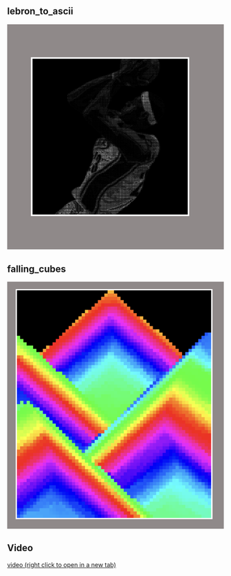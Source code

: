 ## lebron_to_ascii  

![](bron/lebron_ascii.png)

## falling_cubes  

![](falling/illustration.png)    
## Video  
[video (right click to open in a new tab)](https://youtube.com/shorts/zmPVfvNd2b0?feature=share)
